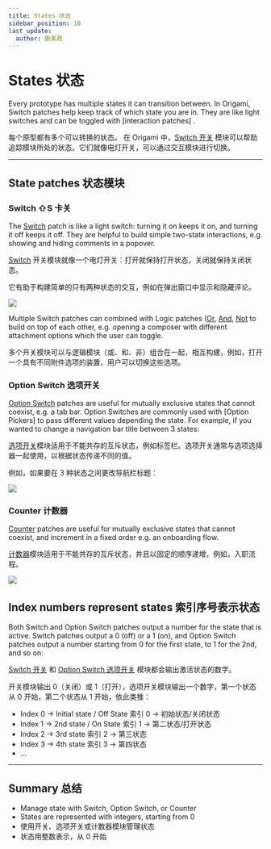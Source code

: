 ```yaml
---
title: States 状态
sidebar_position: 10
last_update:
  author: 蒯美政
---
```


# States 状态

Every prototype has multiple states it can transition between. In Origami, Switch patches help keep track of which state you are in. They are like light switches and can be toggled with [interaction patches] .

每个原型都有多个可以转换的状态。 在 Origami 中，[Switch 开关](./../Utility/Switch.md) 模块可以帮助追踪模块所处的状态。它们就像电灯开关，可以通过交互模块进行切换。

---

## State patches 状态模块

### Switch ⇧S 卡关

The [Switch](./../Utility/Switch.md) patch is like a light switch: turning it on keeps it on, and turning it off keeps it off. They are helpful to build simple two-state interactions, e.g. showing and hiding comments in a popover.

[Switch](./../Utility/Switch.md) 开关模块就像一个电灯开关：打开就保持打开状态，关闭就保持关闭状态。

它有助于构建简单的只有两种状态的交互，例如在弹出窗口中显示和隐藏评论。

![](@site/static/img/docs/PatchEditor/states-1.png)

Multiple Switch patches can combined with Logic patches ([Or](./../Logic/Or.md), [And](./../Logic/And.md), [Not](./../Logic/Not.md) to build on top of each other, e.g. opening a composer with different attachment options which the user can toggle.

多个开关模块可以与逻辑模块（或、和、非）组合在一起，相互构建，例如，打开一个具有不同附件选项的装置，用户可以切换这些选项。

### Option Switch 选项开关

[Option Switch](./../Utility/Option%20Switch.md) patches are useful for mutually exclusive states that cannot coexist, e.g. a tab bar. Option Switches are commonly used with [Option Pickers] to pass different values depending the state. For example, if you wanted to change a navigation bar title between 3 states:

[选项开关](./../Utility/Option%20Switch.md)模块适用于不能共存的互斥状态，例如标签栏。选项开关通常与选项选择器一起使用，以根据状态传递不同的值。

例如，如果要在 3 种状态之间更改导航栏标题：

![](@site/static/img/docs/PatchEditor/states-2.png)

### Counter 计数器

[Counter](./../Utility/Counter.md) patches are useful for mutually exclusive states that cannot coexist, and increment in a fixed order e.g. an onboarding flow.

[计数器](./../Utility/Counter.md)模块适用于不能共存的互斥状态，并且以固定的顺序递增，例如，入职流程。

![](@site/static/img/docs/PatchEditor/states-3.png)

## Index numbers represent states 索引序号表示状态

Both Switch and Option Switch patches output a number for the state that is active. Switch patches output a 0 (off) or a 1 (on), and Option Switch patches output a number starting from 0 for the first state, to 1 for the 2nd, and so on:

[Switch 开关](./../Utility/Switch.md) 和 [Option Switch 选项开关](./../Utility/Option%20Switch.md) 模块都会输出激活状态的数字。

开关模块输出 0（关闭）或 1（打开），选项开关模块输出一个数字，第一个状态从 0 开始，第二个状态从 1 开始，依此类推：

- Index 0 → Initial state / Off State 索引 0 → 初始状态/关闭状态
- Index 1 → 2nd state / On State 索引 1 → 第二状态/打开状态
- Index 2 → 3rd state 索引 2 → 第三状态
- Index 3 → 4th state 索引 3 → 第四状态
- ...

---

## Summary 总结

- Manage state with Switch, Option Switch, or Counter
- States are represented with integers, starting from 0
- 使用开关、选项开关或计数器模块管理状态
- 状态用整数表示，从 0 开始
